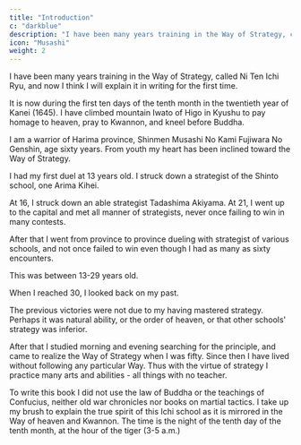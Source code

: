 ```yaml
---
title: "Introduction"
c: "darkblue"
description: "I have been many years training in the Way of Strategy, called Ni Ten Ichi Ryu, and now I think I will explain it in writing for the first time"
icon: "Musashi"
weight: 2
---
```



I have been many years training in the Way of Strategy, called Ni Ten Ichi Ryu, and now I think I will explain it in writing for the first time.

It is now during the first ten days of the tenth month in the twentieth year of Kanei (1645). I have climbed mountain Iwato of Higo in Kyushu to pay homage to heaven, pray to Kwannon, and kneel before Buddha. 

I am a warrior of Harima province, Shinmen Musashi No Kami Fujiwara No Genshin, age sixty years. From youth my heart has been inclined toward the Way of Strategy.

I had my first duel at 13 years old. I struck down a strategist of the Shinto school, one Arima Kihei. 

At 16, I struck down an able strategist Tadashima Akiyama. At 21,  I went up to the capital and met all manner of strategists, never once failing to win in many contests.

After that I went from province to province dueling with strategist of various schools, and not once failed to win even though I had as many as sixty encounters. 

This was between 13-29 years old. 

When I reached 30, I looked back on my past. 

The previous victories were not due to my having mastered strategy. Perhaps it
was natural ability, or the order of heaven, or that other schools' strategy was inferior.

After that I studied morning and evening searching for the principle, and came to realize the Way of Strategy when I was fifty. Since then I have lived without following any particular Way. Thus with the virtue of
strategy I practice many arts and abilities - all things with no teacher. 

To write this book I did not use the law of Buddha or the teachings of Confucius, neither old war chronicles nor books on martial tactics. I take up my brush to explain the true spirit of this Ichi school as it is mirrored in the Way of heaven and Kwannon. The time is the night of the tenth day of the tenth month, at the hour of the tiger (3-5 a.m.)
